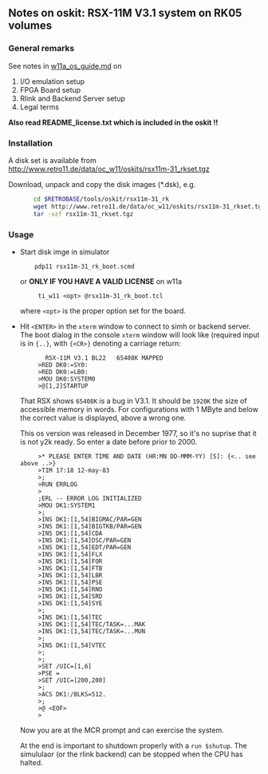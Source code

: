 ## Notes on oskit: RSX-11M V3.1 system on RK05 volumes

### General remarks

See notes in [w11a_os_guide.md](../../../doc/w11a_os_guide.md) on
  1. I/O emulation setup
  2. FPGA Board setup
  3. Rlink and Backend Server setup
  4. Legal terms

**Also read README_license.txt which is included in the oskit !!**

### Installation
A disk set is available from
http://www.retro11.de/data/oc_w11/oskits/rsx11m-31_rkset.tgz

Download, unpack and copy the disk images (*.dsk), e.g.
```bash
       cd $RETROBASE/tools/oskit/rsx11m-31_rk
       wget http://www.retro11.de/data/oc_w11/oskits/rsx11m-31_rkset.tgz
       tar -xzf rsx11m-31_rkset.tgz
```

### Usage

- Start disk imge in simulator
  ```
      pdp11 rsx11m-31_rk_boot.scmd
  ```

  or **ONLY IF YOU HAVE A VALID LICENSE** on w11a
  ```
       ti_w11 <opt> @rsx11m-31_rk_boot.tcl
  ```

  where `<opt>` is the proper option set for the board.

- Hit `<ENTER>` in the `xterm` window to connect to simh or backend server.
  The boot dialog in the console `xterm` window will look like
  (required input is in `{..}`, with `{<CR>}` denoting a carriage return:
  ```
         RSX-11M V3.1 BL22   65408K MAPPED
       >RED DK0:=SY0:
       >RED DK0:=LB0:
       >MOU DK0:SYSTEM0
       >@[1,2]STARTUP
  ```

  That RSX shows `65408K` is a bug in V3.1. It should be `1920K` the
  size of accessible memory in words. For configurations with 1 MByte
  and below the correct value is displayed, above a wrong one.

  This os version was released in December 1977, so it's no suprise
  that it is not y2k ready. So enter a date before prior to 2000.
  ```  
       >* PLEASE ENTER TIME AND DATE (HR:MN DD-MMM-YY) [S]: {<.. see above ..>}
       >TIM 17:18 12-may-83
       >;
       >RUN ERRLOG
       >
       ;ERL -- ERROR LOG INITIALIZED
       >MOU DK1:SYSTEM1
       >;
       >INS DK1:[1,54]BIGMAC/PAR=GEN
       >INS DK1:[1,54]BIGTKB/PAR=GEN
       >INS DK1:[1,54]CDA
       >INS DK1:[1,54]DSC/PAR=GEN
       >INS DK1:[1,54]EDT/PAR=GEN
       >INS DK1:[1,54]FLX
       >INS DK1:[1,54]FOR
       >INS DK1:[1,54]FTB
       >INS DK1:[1,54]LBR
       >INS DK1:[1,54]PSE
       >INS DK1:[1,54]RNO
       >INS DK1:[1,54]SRD
       >INS DK1:[1,54]SYE
       >;
       >INS DK1:[1,54]TEC
       >INS DK1:[1,54]TEC/TASK=...MAK
       >INS DK1:[1,54]TEC/TASK=...MUN
       >;
       >INS DK1:[1,54]VTEC
       >;
       >;
       >SET /UIC=[1,6]
       >PSE =
       >SET /UIC=[200,200]
       >;
       >ACS DK1:/BLKS=512.
       >;
       >@ <EOF>
       >
  ```

  Now you are at the MCR prompt and can exercise the system.

  At the end is important to shutdown properly with a `run $shutup`.
  The simululaor (or the rlink backend) can be stopped when the
  CPU has halted.

